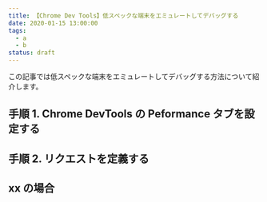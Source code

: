 ```yaml
---
title: 【Chrome Dev Tools】低スペックな端末をエミュレートしてデバッグする
date: 2020-01-15 13:00:00
tags:
  - a
  - b
status: draft
---
```


この記事では低スペックな端末をエミュレートしてデバッグする方法について紹介します。

## 手順 1. Chrome DevTools の Peformance タブを設定する

## 手順 2. リクエストを定義する

## xx の場合
